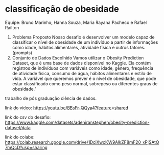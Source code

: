 # classificação de obesidade

Equipe: Bruno Marinho, Hanna Souza, Maria Rayana Pacheco e Rafael Railton

1. Problema Proposto
Nosso desafio é desenvolver um modelo capaz de classificar o nível de obesidade de um indivíduo a partir de informações como idade, hábitos alimentares, atividade física e outros fatores. (prompts)
2. Conjunto de Dados Escolhido
Vamos utilizar o Obesity Prediction Dataset, que é uma base de dados disponível no Kaggle. Ela contém registros de indivíduos com variáveis como idade, gênero, frequência de atividade física, consumo de água, hábitos alimentares e estilo de vida. A variável que queremos prever é o nível de obesidade, que pode estar classificado como peso normal, sobrepeso ou diferentes graus de obesidade."

trabalho de pós graduação ciência de dados.

link do video: https://youtu.be/BBsFr-QQya4?feature=shared

link do csv do desafio: https://www.kaggle.com/datasets/adeniranstephen/obesity-prediction-dataset/data

link do colabe: https://colab.research.google.com/drive/1DciXwcKW9AlkZF8mF20_xPjSAtQ7mQcD?usp=sharing
